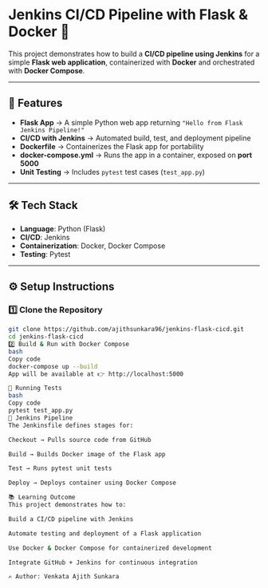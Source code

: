 # Jenkins CI/CD Pipeline with Flask & Docker 🐳  

This project demonstrates how to build a **CI/CD pipeline using Jenkins** for a simple **Flask web application**, containerized with **Docker** and orchestrated with **Docker Compose**.  

---

## 🚀 Features
- **Flask App** → A simple Python web app returning `"Hello from Flask Jenkins Pipeline!"`  
- **CI/CD with Jenkins** → Automated build, test, and deployment pipeline  
- **Dockerfile** → Containerizes the Flask app for portability  
- **docker-compose.yml** → Runs the app in a container, exposed on **port 5000**  
- **Unit Testing** → Includes `pytest` test cases (`test_app.py`)  

---

## 🛠️ Tech Stack
- **Language**: Python (Flask)  
- **CI/CD**: Jenkins  
- **Containerization**: Docker, Docker Compose  
- **Testing**: Pytest  

---

## ⚙️ Setup Instructions

### 1️⃣ Clone the Repository
```bash
git clone https://github.com/ajithsunkara96/jenkins-flask-cicd.git
cd jenkins-flask-cicd
2️⃣ Build & Run with Docker Compose
bash
Copy code
docker-compose up --build
App will be available at 👉 http://localhost:5000

🧪 Running Tests
bash
Copy code
pytest test_app.py
🔄 Jenkins Pipeline
The Jenkinsfile defines stages for:

Checkout → Pulls source code from GitHub

Build → Builds Docker image of the Flask app

Test → Runs pytest unit tests

Deploy → Deploys container using Docker Compose

📚 Learning Outcome
This project demonstrates how to:

Build a CI/CD pipeline with Jenkins

Automate testing and deployment of a Flask application

Use Docker & Docker Compose for containerized development

Integrate GitHub + Jenkins for continuous integration

✍️ Author: Venkata Ajith Sunkara
